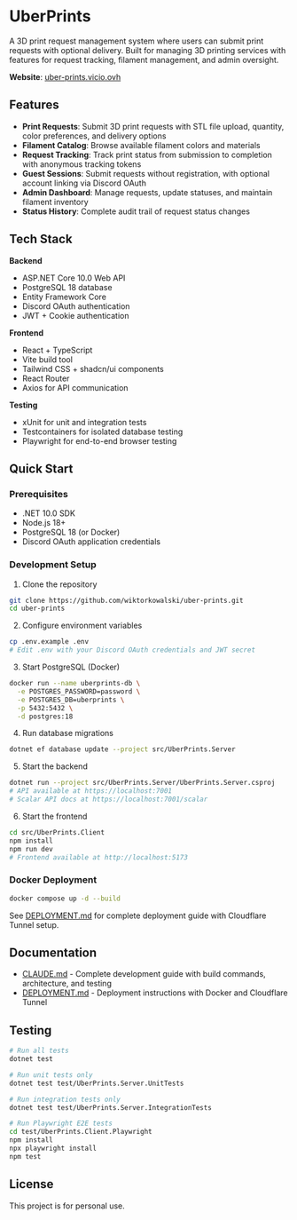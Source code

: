 # UberPrints

A 3D print request management system where users can submit print requests with optional delivery. Built for managing 3D printing services with features for request tracking, filament management, and admin oversight.

**Website**: [uber-prints.vicio.ovh](https://uber-prints.vicio.ovh)

## Features

- **Print Requests**: Submit 3D print requests with STL file upload, quantity, color preferences, and delivery options
- **Filament Catalog**: Browse available filament colors and materials
- **Request Tracking**: Track print status from submission to completion with anonymous tracking tokens
- **Guest Sessions**: Submit requests without registration, with optional account linking via Discord OAuth
- **Admin Dashboard**: Manage requests, update statuses, and maintain filament inventory
- **Status History**: Complete audit trail of request status changes

## Tech Stack

**Backend**
- ASP.NET Core 10.0 Web API
- PostgreSQL 18 database
- Entity Framework Core
- Discord OAuth authentication
- JWT + Cookie authentication

**Frontend**
- React + TypeScript
- Vite build tool
- Tailwind CSS + shadcn/ui components
- React Router
- Axios for API communication

**Testing**
- xUnit for unit and integration tests
- Testcontainers for isolated database testing
- Playwright for end-to-end browser testing

## Quick Start

### Prerequisites
- .NET 10.0 SDK
- Node.js 18+
- PostgreSQL 18 (or Docker)
- Discord OAuth application credentials

### Development Setup

1. Clone the repository
```bash
git clone https://github.com/wiktorkowalski/uber-prints.git
cd uber-prints
```

2. Configure environment variables
```bash
cp .env.example .env
# Edit .env with your Discord OAuth credentials and JWT secret
```

3. Start PostgreSQL (Docker)
```bash
docker run --name uberprints-db \
  -e POSTGRES_PASSWORD=password \
  -e POSTGRES_DB=uberprints \
  -p 5432:5432 \
  -d postgres:18
```

4. Run database migrations
```bash
dotnet ef database update --project src/UberPrints.Server
```

5. Start the backend
```bash
dotnet run --project src/UberPrints.Server/UberPrints.Server.csproj
# API available at https://localhost:7001
# Scalar API docs at https://localhost:7001/scalar
```

6. Start the frontend
```bash
cd src/UberPrints.Client
npm install
npm run dev
# Frontend available at http://localhost:5173
```

### Docker Deployment

```bash
docker compose up -d --build
```

See [DEPLOYMENT.md](./DEPLOYMENT.md) for complete deployment guide with Cloudflare Tunnel setup.

## Documentation

- [CLAUDE.md](./CLAUDE.md) - Complete development guide with build commands, architecture, and testing
- [DEPLOYMENT.md](./DEPLOYMENT.md) - Deployment instructions with Docker and Cloudflare Tunnel

## Testing

```bash
# Run all tests
dotnet test

# Run unit tests only
dotnet test test/UberPrints.Server.UnitTests

# Run integration tests only
dotnet test test/UberPrints.Server.IntegrationTests

# Run Playwright E2E tests
cd test/UberPrints.Client.Playwright
npm install
npx playwright install
npm test
```

## License

This project is for personal use.
